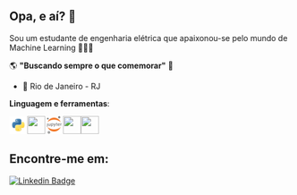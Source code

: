 ## Opa, e aí? 👋

 Sou um estudante de engenharia elétrica que apaixonou-se pelo mundo de  Machine Learning 👨🏽‍💻

🌎 **"Buscando sempre o que comemorar"** 🧠

- 📍  Rio de Janeiro - RJ




**Linguagem e ferramentas**:
 
<img height="32" width="32" src="https://raw.githubusercontent.com/github/explore/80688e429a7d4ef2fca1e82350fe8e3517d3494d/topics/python/python.png" /><img height="32" width="32" src="https://cdn.jsdelivr.net/npm/simple-icons@v3/icons/anaconda.svg" /><img height="32" width="32" src="https://raw.githubusercontent.com/github/explore/80688e429a7d4ef2fca1e82350fe8e3517d3494d/topics/jupyter-notebook/jupyter-notebook.png" /><img height="32" width="32" src="https://cdn.jsdelivr.net/npm/simple-icons@v3/icons/scikit-learn.svg" /><img height="32" width="32" src="https://cdn.jsdelivr.net/npm/simple-icons@v3/icons/pytorch.svg" />

## Encontre-me em:
[![Linkedin Badge](https://img.shields.io/badge/-Samuel%20da%20Silva-0077B5?style=flat-square&logo=Linkedin&logoColor=white&link=https://www.linkedin.com/in/7-silva/)](https://www.linkedin.com/in/7-silva/)

